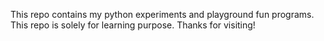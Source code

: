 This repo contains my python experiments and playground fun programs.
This repo is solely for learning purpose.
Thanks for visiting!